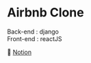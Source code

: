 # Airbnb Clone

Back-end : django   
Front-end : reactJS

📝 [Notion](https://ninth-agenda-0c7.notion.site/Django-105d382c218d807da80adc811e5ac0f5?pvs=4 "Django")